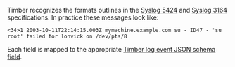 Timber recognizes the formats outlines in the [Syslog 5424](https://www.ietf.org/rfc/rfc5424.txt) and [Syslog 3164](https://www.ietf.org/rfc/rfc3164.txt) specifications. In practice these messages look like:

```
<34>1 2003-10-11T22:14:15.003Z mymachine.example.com su - ID47 - 'su root' failed for lonvick on /dev/pts/8
```

Each field is mapped to the appropriate [Timber log event JSON schema field](https://timber.io/docs/concepts/log-json-schema).
